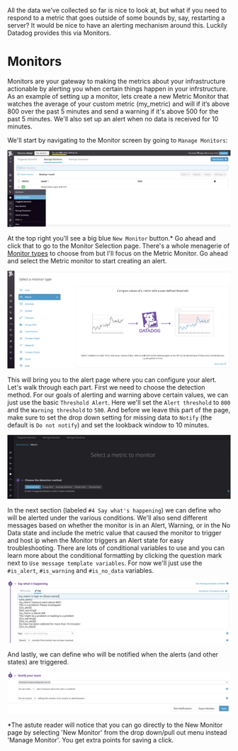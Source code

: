 All the data we've collected so far is nice to look at, but what if you need to respond to a metric that goes outside of some bounds by, say, restarting a server? It would be nice to have an alerting mechanism around this. Luckily Datadog provides this via Monitors.

# Monitors

Monitors are your gateway to making the metrics about your infrastructure actionable by alerting you when certain things happen in your infrstructure. As an example of setting up a monitor, lets create a new Metric Monitor that watches the average of your custom metric (my_metric) and will if it’s above 800 over the past 5 minutes and send a warning if it's above 500 for the past 5 minutes. We'll also set up an alert when no data is received for 10 minutes.

We'll start by navigating to the Monitor screen by going to `Manage Monitors`:

![Manage Monitors](./new_monitor.png)

At the top right you'll see a big blue `New Monitor` button.* Go ahead and click that to go to the Monitor Selection page. There's a whole menagerie of [Monitor types](https://docs.datadoghq.com/monitors/) to choose from but I'll focus on the Metric Monitor. Go ahead and select the Metric monitor to start creating an alert.

![Metric Monitor](./metric_monitor.png)

This will bring you to the alert page where you can configure your alert. Let's walk through each part. First we need to choose the detection method. For our goals of alerting and warning above certain values, we can just use the basic `Threshold Alert`. Here we'll set the `Alert threshold` to `800` and the `Warning threshold` to `500`. And before we leave this part of the page, make sure to set the drop down setting for missing data to `Notify` (the default is `Do not notify`) and set the lookback window to 10 minutes.

![step one](./detection_method.png)

In the next section (labeled `#4 Say what's happening`) we can define who will be alerted under the various conditions. We'll also send different messages based on whether the monitor is in an Alert, Warning, or in the No Data state and include the metric value that caused the monitor to trigger and host ip when the Monitor triggers an Alert state for easy troubleshooting. There are lots of conditional variables to use and you can learn more about the conditional formatting by clicking the question mark next to `Use message template variables`. For now we'll just use the `#is_alert`, `#is_warning` and `#is_no_data` variables.

![step four](./4thstep.png)

And lastly, we can define who will be notified when the alerts (and other states) are triggered.

![set five](./finalstep.png)




*The astute reader will notice that you can go directly to the New Monitor page by selecting 'New Monitor' from the drop down/pull out menu instead 'Manage Monitor'. You get extra points for saving a click.
